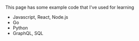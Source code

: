 This page has some example code that I've used for learning

- Javascript, React, Node.js
- Go
- Python
- GraphQL, SQL
